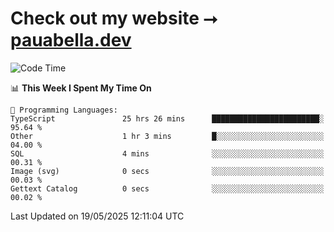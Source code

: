 # Check out my website ⭢ [pauabella.dev](https://pauabella.dev)

<!--START_SECTION:waka-->
![Code Time](http://img.shields.io/badge/Code%20Time-4%2C441%20hrs%207%20mins-blue)

📊 **This Week I Spent My Time On** 

```text
💬 Programming Languages: 
TypeScript               25 hrs 26 mins      ████████████████████████░   95.64 % 
Other                    1 hr 3 mins         █░░░░░░░░░░░░░░░░░░░░░░░░   04.00 % 
SQL                      4 mins              ░░░░░░░░░░░░░░░░░░░░░░░░░   00.31 % 
Image (svg)              0 secs              ░░░░░░░░░░░░░░░░░░░░░░░░░   00.03 % 
Gettext Catalog          0 secs              ░░░░░░░░░░░░░░░░░░░░░░░░░   00.02 % 
```


 Last Updated on 19/05/2025 12:11:04 UTC
<!--END_SECTION:waka-->
